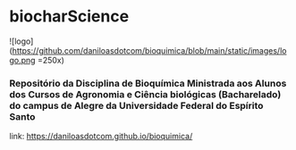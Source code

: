 # biocharScience

![logo](https://github.com/daniloasdotcom/bioquimica/blob/main/static/images/logo.png =250x)

### Repositório da Disciplina de Bioquímica Ministrada aos Alunos dos Cursos de Agronomia e Ciência biológicas (Bacharelado) do campus de Alegre da Universidade Federal do Espírito Santo

link: https://daniloasdotcom.github.io/bioquimica/
